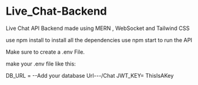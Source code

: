 # Live_Chat-Backend
Live Chat API Backend made using MERN , WebSocket and Tailwind CSS

use npm install to install all the dependencies
use npm start to run the API

Make sure to create  a .env File.

make your .env file like this:

DB_URL = --Add your database Url---/Chat
JWT_KEY= ThisIsAKey
